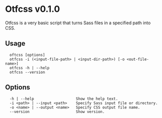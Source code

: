 # Otfcss v0.1.0

Otfcss is a very basic script that turns Sass files in a specified path into CSS.

## Usage
```
  oftcss [options]
  otfcss -i (<input-file-path> | <input-dir-path>) [-o <out-file-name>]
  otfcss -h | --help
  otfcss --version
```

## Options
```
  -h | --help                   Show the help text.
  -i <path> | --input <path>    Specify Sass input file or directory.
  -o <name> | --output <name>   Specify CSS output file name.
  --version                     Show version.
```

